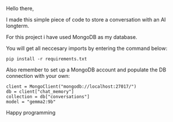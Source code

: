Hello there,

I made this simple piece of code to store a conversation with an AI longterm.

For this project i have used MongoDB as my database.

You will get all neccesary imports by entering the command below:

```
pip install -r requirements.txt   
```

Also remember to set up a MongoDB account and populate the DB connection with your own:

```
client = MongoClient("mongodb://localhost:27017/")
db = client["chat_memory"]
collection = db["conversations"]
model = "gemma2:9b"
```

Happy programming
